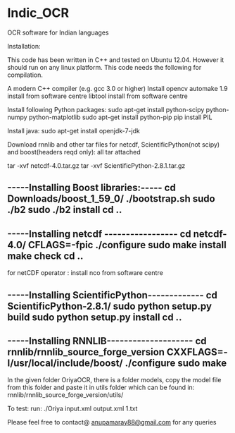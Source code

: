 # Indic_OCR
OCR software for Indian languages


Installation:

This code has been written in C++ and tested on Ubuntu 12.04. However it should run on any linux platform. This code needs the following for compilation.

A modern C++ compiler (e.g. gcc 3.0 or higher)
Install opencv
automake 1.9 install from software centre
libtool install from software centre

Install following Python packages: 
sudo apt-get install python-scipy python-numpy python-matplotlib
sudo apt-get install python-pip
pip install PIL

Install java:
sudo apt-get install openjdk-7-jdk

Download rnnlib and other tar files for netcdf, ScientificPython(not scipy) and boost(headers reqd only): all tar attached

tar -xvf netcdf-4.0.tar.gz
tar -xvf ScientificPython-2.8.1.tar.gz

-----Installing Boost libraries:-----
cd Downloads/boost_1_59_0/
./bootstrap.sh
sudo ./b2
sudo ./b2 install
cd ..
--------------------------------------

-----Installing netcdf -----------------
cd netcdf-4.0/
CFLAGS=-fpic ./configure
sudo make install
make check
cd ..
--------------------------------------------
for netCDF operator : install nco from software centre

-----Installing ScientificPython-------------
cd ScientificPython-2.8.1/
sudo python setup.py build
sudo python setup.py install
cd .. 
--------------------------------------------


-----Installing RNNLIB--------------------
cd rnnlib/rnnlib_source_forge_version
CXXFLAGS=-I/usr/local/include/boost/ ./configure
sudo make
----------------------------------------

In the given folder OriyaOCR, there is a folder models, copy the model file from this folder and paste it in utils folder which can be found in: rnnlib/rnnlib_source_forge_version/utils/

To test:
run: ./Oriya input.xml output.xml 1.txt


Please feel free to contact@ anupamaray88@gmail.com for any queries
